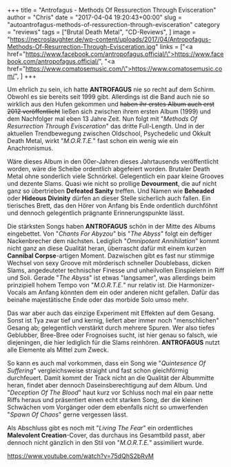 +++
title = "Antrofagus - Methods Of Ressurection Through Evisceration"
author = "Chris"
date = "2017-04-04 19:20:43+00:00"
slug = "autoantrofagus-methods-of-ressurection-through-evisceration"
category = "reviews"
tags = ["Brutal Death Metal", "CD-Reviews", ]
image = "https://necroslaughter.de/wp-content/uploads/2017/04/Antropofagus-Methods-Of-Resurrection-Through-Evisceration.jpg"
links = ["<a href=\"https://www.facebook.com/antropofagus.official/\">https://www.facebook.com/antropofagus.official/</a>", "<a href=\"https://www.comatosemusic.com/\">https://www.comatosemusic.com/</a>", ]
+++

Um ehrlich zu sein, ich hatte **ANTROFAGUS** nie so recht auf dem Schirm. Obwohl es sie bereits seit 1999 gibt. Allerdings ist die Band auch nie so wirklich aus den Hufen gekommen und <del>haben ihr erstes Album auch erst 2012 veröffentlicht</del> ließen sich zwischen ihrem ersten Album (1999) und dem Nachfolger mal eben 13 Jahre Zeit. Nun folgt mit "_Methods Of Resurrection Through Evisceration_" das dritte Full-Length. Und in der aktuellen Trendbewegung zwischen Oldschool, Psychedelic und Okkult Death Metal, wirkt "_M.O.R.T.E._" fast schon ein wenig wie ein Anachronismus.

Wäre dieses Album in den 00er-Jahren dieses Jahrtausends veröffentlicht worden, wäre die Scheibe ordentlich abgefeiert worden. Brutaler Death Metal ohne sonderlich viele Schnörkel. Gelegentlich ein paar kleine Grooves und dezente Slams. Quasi wie nicht so prollige **Devourment**, die auf nicht ganz so übertrieben **Defeated Sanity** treffen. Und Namen wie **Beheaded** oder **Hideous Divinity** dürfen an dieser Stelle sicherlich auch fallen. Ein tierisches Brett, das den Hörer von Anfang bis Ende ordentlich durchföhnt und dennoch gelegentlich prägnante Erinnerungspunkte lässt.

Die stärksten Songs haben **ANTROFAGUS** schön in der Mitte des Albums eingebettet. Von "_Chants For Abyzou_" bis "_The Abyss_" folgt ein deftiger Nackenbrecher dem nächsten. Lediglich "_Omnipotent Annihilation_" kommt nicht ganz an diese Qualität heran, überrascht dafür mit einem kurzen **Cannibal Corpse**-artigen Moment. Dazwischen gibt es fast nur stimmige Wechsel von sexy Groove mit mörderisch schneller Doublebass, dicken Slams, angedeuteter technischer Finesse und unheilvollen Einspielern in Riff und Soli. Gerade "_The Abyss_" ist etwas "langsamer", was allerdings beim prinzipiell hohem Tempo von "_M.O.R.T.E._" nur relativ ist. Die Harmonizer-Vocals am Anfang könnten dem ein oder anderen nicht gefallen. Dafür das beinahe majestätische Ende oder das morbide Solo umso mehr.

Das war aber auch das einzige Experiment mit Effekten auf dem Gesang. Sonst ist Tya zwar tief und kernig, liefert aber immer noch "menschlichen" Gesang ab; gelegentlich verstärkt durch mehrere Spuren. Wer also tiefes Geblubber, Bree-Bree oder Frognoises sucht, ist hier genau so falsch, wie diejeningen, die hier lediglich für die Slams reinhören. **ANTROFAGUS** nutzt alle Elemente als Mittel zum Zweck.

So kann es auch mal vorkommen, dass ein Song wie "_Quintesence Of Suffering_" vergleichsweise straight und fast schon gleichförmig durchfeuert. Damit kommt der Track nicht an die Qualität der Albummitte heran, findet aber dennoch Daseinsberechtigung auf dem Album. Und "_Deception Of The Blood_" haut kurz vor Schluss noch mal ein paar nette Riffs heraus und präsentiert einen echt starken Song, der die kleinen Schwächen vom Vorgänger oder dem ebenfalls nicht so umwerfenden "_Spawn Of Chaos_" gerne vergessen lässt.

Als Abschluss gibt es noch mit "_Living The Fear_" ein ordentliches **Malevolent Creation**-Cover, das durchaus ins Gesamtbild passt, aber dennoch nicht gänzlich in den Stil von "_M.O.R.T.E._" assimiliert wurde.

https://www.youtube.com/watch?v=75dQhS2bRyM


